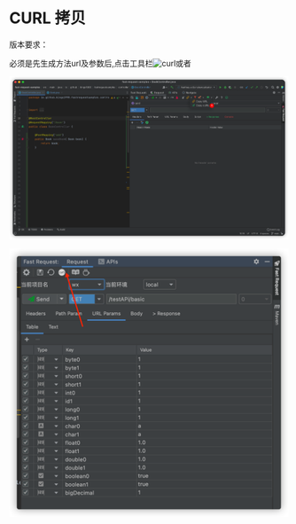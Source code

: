 # CURL 拷贝
版本要求：<Badge text="1.1.4" />

必须是先生成方法url及参数后,点击工具栏![curl](../../.vuepress/public/img/icon/curl_dark.svg)或者<i class="icon iconfont icon-curl1"></i>

![curlCopyNew](../../.vuepress/public/img/curlCopyNew.png)

![curl](../../.vuepress/public/img/curl.png)